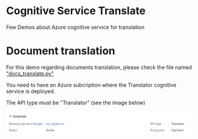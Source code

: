 # Cognitive Service Translate
Few Demos about Azure cognitive service for translation
  
  # Document translation
  
   For this demo regarding documents translation, please check the file named ["docs_translate.py"](https://github.com/mddiallo/cognitive-service-translate/blob/master/docs_translate.py)
   
   You need to have an Azure subcription where the Translator cognitive service is deployed.
   
   The API type must be "Translator" (see the image below)
   
   <img src="https://github.com/mddiallo/cognitive-service-translate/blob/master/img/cog_type.png" alt="API type"/>
 
